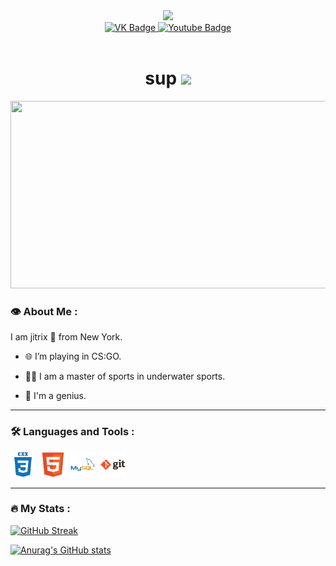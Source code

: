 <div id="header" align="center">
  <img src="https://media.giphy.com/media/KW5ERm2ryuOsuohMeO/giphy.gif" width="250"/>
</div>

<div id="badges" align="center">
  <a href="https://vk.com/j1trlx">
    <img src="https://img.shields.io/badge/VK-blue?style=for-the-badge&logo=vk&logoColor=white" alt="VK Badge"/>
  </a>
  <a href="https://www.youtube.com/channel/UC6U_MolVx-AUXhNrCELDk3Q">
    <img src="https://img.shields.io/badge/YouTube-red?style=for-the-badge&logo=youtube&logoColor=white" alt="Youtube Badge"/>
  </a>
</div>

<div id="viewprof" align="center">
  <img src="https://komarev.com/ghpvc/?username= jitrix13-github-username&style=flat-square&color=blue" alt=""/>
</div>

<div id="heythere" align="center">
  <h1>
  sup 
  <img src="https://media.giphy.com/media/hvRJCLFzcasrR4ia7z/giphy.gif" width="30px"/>
</h1>
</div>

<div align="center">
  <img src="https://media.giphy.com/media/2tOsjtp4xFgD6pc48U/giphy.gif" width="600" height="300"/>
</div>

### :eye: About Me :

I am jitrix :clown_face:  from New York.

- :globe_with_meridians: I’m playing in CS:GO.

- :swimming_man: I am a master of sports in underwater sports.

- :cold_face: I'm a genius.

---
### :hammer_and_wrench: Languages and Tools :
<div>
  <img src="https://github.com/devicons/devicon/blob/master/icons/css3/css3-plain-wordmark.svg"  title="CSS3" alt="CSS" width="40" height="40"/>&nbsp;
  <img src="https://github.com/devicons/devicon/blob/master/icons/html5/html5-original.svg" title="HTML5" alt="HTML" width="40" height="40"/>&nbsp;
  <img src="https://github.com/devicons/devicon/blob/master/icons/mysql/mysql-original-wordmark.svg" title="MySQL"  alt="MySQL" width="40" height="40"/>&nbsp;  
  <img src="https://github.com/devicons/devicon/blob/master/icons/git/git-original-wordmark.svg" title="Git" **alt="Git" width="40" height="40"/>
</div>

---
### :fire: My Stats :
[![GitHub Streak](http://github-readme-streak-stats.herokuapp.com?user=jitrix13&theme=windows-dark)](https://git.io/streak-stats)

[![Anurag's GitHub stats](https://github-readme-stats.vercel.app/api?username=jitrix13)](https://github.com/rompersStomper/github-readme-stats)
